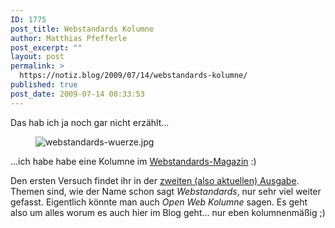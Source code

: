 ```yaml
---
ID: 1775
post_title: Webstandards Kolumne
author: Matthias Pfefferle
post_excerpt: ""
layout: post
permalink: >
  https://notiz.blog/2009/07/14/webstandards-kolumne/
published: true
post_date: 2009-07-14 00:33:53
---
```

<!-- wp:paragraph -->
<p>Das hab ich ja noch gar nicht erzählt...</p>
<!-- /wp:paragraph -->

<!-- wp:image {"align":"center"} -->
<figure class="wp-block-image aligncenter"><img src="https://notiz.blog/wp-content/uploads/2009/07/webstandards-wuerze.jpg" alt="webstandards-wuerze.jpg" /></figure>
<!-- /wp:image -->

<!-- wp:paragraph -->
<p>...ich habe habe eine Kolumne im <a href="http://www.webstandards-magazin.de/">Webstandards-Magazin</a> :)</p>
<!-- /wp:paragraph -->

<!-- wp:paragraph -->
<p>Den ersten Versuch findet ihr in der <a href="http://www.webstandards-magazin.de/index.php/index/02-09-rich-internet-applications">zweiten (also aktuellen) Ausgabe</a>. Themen sind, wie der Name schon sagt <em>Webstandards</em>, nur sehr viel weiter gefasst. Eigentlich könnte man auch <em>Open Web Kolumne</em> sagen. Es geht also um alles worum es auch hier im Blog geht... nur eben kolumnenmäßig ;)</p>
<!-- /wp:paragraph -->